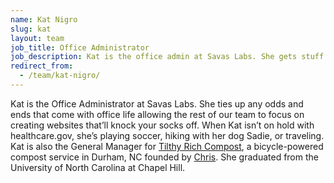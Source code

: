 ```yaml
---
name: Kat Nigro
slug: kat
layout: team
job_title: Office Administrator
job_description: Kat is the office admin at Savas Labs. She gets stuff done.
redirect_from:
  - /team/kat-nigro/
---
```

Kat is the Office Administrator at Savas Labs. She ties up any odds and ends that come with office life allowing the rest of our team to focus on creating websites that’ll knock your socks off. When Kat isn’t on hold with healthcare.gov, she’s playing soccer, hiking with her dog Sadie, or traveling. Kat is also the General Manager for [Tilthy Rich Compost](https://tilthyrichcompost.com/), a bicycle-powered compost service in Durham, NC founded by [Chris](/company/chris-russo). She graduated from the University of North Carolina at Chapel Hill.
